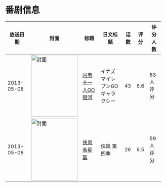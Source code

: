 # 番剧信息

|放送日期|封面|标题|日文标题|话数|评分|评分人数|
|---|---|---|---|---|---|---|
|2013-05-08|<img src="https://lain.bgm.tv/pic/cover/c/a5/e4/72651_5yX7s.jpg" alt="封面" style="width:150px;height:200px;object-fit:cover;">|[闪电十一人GO 银河](https://bangumi.tv/subject/72651)|イナズマイレブンGO ギャラクシー|43|6.6|83人评分|
|2013-05-08|<img src="https://lain.bgm.tv/pic/cover/c/0c/01/165957_LLqUc.jpg" alt="封面" style="width:150px;height:200px;object-fit:cover;">|[侠岚 若星篇](https://bangumi.tv/subject/165957)|侠岚 第四季|26|6.5|59人评分|
